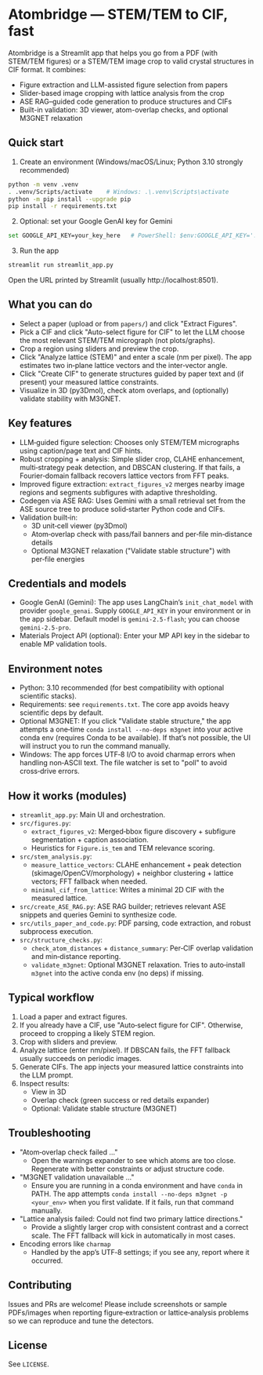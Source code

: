 ﻿# Atombridge — STEM/TEM to CIF, fast

Atombridge is a Streamlit app that helps you go from a PDF (with STEM/TEM figures) or a STEM/TEM image crop to valid crystal structures in CIF format. It combines:

- Figure extraction and LLM-assisted figure selection from papers
- Slider-based image cropping with lattice analysis from the crop
- ASE RAG–guided code generation to produce structures and CIFs
- Built-in validation: 3D viewer, atom-overlap checks, and optional M3GNET relaxation

## Quick start

1) Create an environment (Windows/macOS/Linux; Python 3.10 strongly recommended)

```bash
python -m venv .venv
. .venv/Scripts/activate    # Windows: .\.venv\Scripts\activate
python -m pip install --upgrade pip
pip install -r requirements.txt
```

2) Optional: set your Google GenAI key for Gemini

```bash
set GOOGLE_API_KEY=your_key_here   # PowerShell: $env:GOOGLE_API_KEY='...'
```

3) Run the app

```bash
streamlit run streamlit_app.py
```

Open the URL printed by Streamlit (usually http://localhost:8501).

## What you can do

- Select a paper (upload or from `papers/`) and click "Extract Figures".
- Pick a CIF and click "Auto-select figure for CIF" to let the LLM choose the most relevant STEM/TEM micrograph (not plots/graphs).
- Crop a region using sliders and preview the crop.
- Click "Analyze lattice (STEM)" and enter a scale (nm per pixel). The app estimates two in‑plane lattice vectors and the inter‑vector angle.
- Click "Create CIF" to generate structures guided by paper text and (if present) your measured lattice constraints.
- Visualize in 3D (py3Dmol), check atom overlaps, and (optionally) validate stability with M3GNET.

## Key features

- LLM‑guided figure selection: Chooses only STEM/TEM micrographs using caption/page text and CIF hints.
- Robust cropping + analysis: Simple slider crop, CLAHE enhancement, multi‑strategy peak detection, and DBSCAN clustering. If that fails, a Fourier‑domain fallback recovers lattice vectors from FFT peaks.
- Improved figure extraction: `extract_figures_v2` merges nearby image regions and segments subfigures with adaptive thresholding.
- Codegen via ASE RAG: Uses Gemini with a small retrieval set from the ASE source tree to produce solid‑starter Python code and CIFs.
- Validation built‑in:
  - 3D unit‑cell viewer (py3Dmol)
  - Atom‑overlap check with pass/fail banners and per‑file min‑distance details
  - Optional M3GNET relaxation ("Validate stable structure") with per‑file energies

## Credentials and models

- Google GenAI (Gemini): The app uses LangChain’s `init_chat_model` with provider `google_genai`. Supply `GOOGLE_API_KEY` in your environment or in the app sidebar. Default model is `gemini-2.5-flash`; you can choose `gemini-2.5-pro`.
- Materials Project API (optional): Enter your MP API key in the sidebar to enable MP validation tools.

## Environment notes

- Python: 3.10 recommended (for best compatibility with optional scientific stacks).
- Requirements: see `requirements.txt`. The core app avoids heavy scientific deps by default.
- Optional M3GNET: If you click "Validate stable structure," the app attempts a one‑time `conda install --no-deps m3gnet` into your active conda env (requires Conda to be available). If that’s not possible, the UI will instruct you to run the command manually.
- Windows: The app forces UTF‑8 I/O to avoid charmap errors when handling non‑ASCII text. The file watcher is set to "poll" to avoid cross‑drive errors.

## How it works (modules)

- `streamlit_app.py`: Main UI and orchestration.
- `src/figures.py`:
  - `extract_figures_v2`: Merged‑bbox figure discovery + subfigure segmentation + caption association.
  - Heuristics for `Figure.is_tem` and TEM relevance scoring.
- `src/stem_analysis.py`:
  - `measure_lattice_vectors`: CLAHE enhancement + peak detection (skimage/OpenCV/morphology) + neighbor clustering + lattice vectors; FFT fallback when needed.
  - `minimal_cif_from_lattice`: Writes a minimal 2D CIF with the measured lattice.
- `src/create_ASE_RAG.py`: ASE RAG builder; retrieves relevant ASE snippets and queries Gemini to synthesize code.
- `src/utils_paper_and_code.py`: PDF parsing, code extraction, and robust subprocess execution.
- `src/structure_checks.py`:
  - `check_atom_distances` + `distance_summary`: Per‑CIF overlap validation and min‑distance reporting.
  - `validate_m3gnet`: Optional M3GNET relaxation. Tries to auto‑install `m3gnet` into the active conda env (no deps) if missing.

## Typical workflow

1) Load a paper and extract figures.
2) If you already have a CIF, use "Auto‑select figure for CIF". Otherwise, proceed to cropping a likely STEM region.
3) Crop with sliders and preview.
4) Analyze lattice (enter nm/pixel). If DBSCAN fails, the FFT fallback usually succeeds on periodic images.
5) Generate CIFs. The app injects your measured lattice constraints into the LLM prompt.
6) Inspect results:
   - View in 3D
   - Overlap check (green success or red details expander)
   - Optional: Validate stable structure (M3GNET)

## Troubleshooting

- "Atom‑overlap check failed …"
  - Open the warnings expander to see which atoms are too close. Regenerate with better constraints or adjust structure code.
- "M3GNET validation unavailable …"
  - Ensure you are running in a conda environment and have `conda` in PATH. The app attempts `conda install --no-deps m3gnet -p <your_env>` when you first validate. If it fails, run that command manually.
- "Lattice analysis failed: Could not find two primary lattice directions."
  - Provide a slightly larger crop with consistent contrast and a correct scale. The FFT fallback will kick in automatically in most cases.
- Encoding errors like `charmap`
  - Handled by the app’s UTF‑8 settings; if you see any, report where it occurred.

## Contributing

Issues and PRs are welcome! Please include screenshots or sample PDFs/images when reporting figure‑extraction or lattice‑analysis problems so we can reproduce and tune the detectors.

## License

See `LICENSE`.
